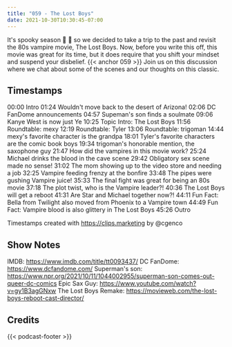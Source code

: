 ```yaml
---
title: "059 - The Lost Boys"
date: 2021-10-30T10:30:45-07:00
---
```

It's spooky season 👻 🎃 so we decided to take a trip to the past and revisit the 80s vampire movie, The Lost Boys. Now, before you write this off, this movie was great for its time, but it does require that you shift your mindset and suspend your disbelief.
{{< anchor 059 >}}
Join us on this discussion where we chat about some of the scenes and our thoughts on this classic.
<!--more-->
## Timestamps
00:00 Intro
01:24 Wouldn't move back to the desert of Arizona!
02:06 DC FanDome announcements
04:57 Supeman's son finds a soulmate
09:06 Kanye West is now just Ye
10:25 Topic Intro: The Lost Boys
11:56 Roundtable: mexy
12:19 Roundtable: Tyler
13:06 Roundtable: trigoman
14:44 mexy's favorite character is the grandpa
18:01 Tyler's favorite characters are the comic book boys
19:34 trigoman's honorable mention, the saxophone guy
21:47 How did the vampires in this movie work?
25:24 Michael drinks the blood in the cave scene
29:42 Obligatory sex scene made no sense!
31:02 The mom showing up to the video store and needing a job
32:25 Vampire feeding frenzy at the bonfire
33:48 The pipes were gushing Vampire juice!
35:33 The final fight was great for being an 80s movie
37:18 The plot twist, who is the Vampire leader?!
40:36 The Lost Boys will get a reboot
41:31 Are Star and Michael together now?!
44:11 Fun Fact: Bella from Twilight also moved from Phoenix to a Vampire town
44:49 Fun Fact: Vampire blood is also glittery in The Lost Boys
45:26 Outro

Timestamps created with https://clips.marketing by @cgenco

## Show Notes
IMDB: https://www.imdb.com/title/tt0093437/
DC FanDome: https://www.dcfandome.com/
Superman's son: https://www.npr.org/2021/10/11/1044002955/superman-son-comes-out-queer-dc-comics
Epic Sax Guy: https://www.youtube.com/watch?v=gy1B3agGNxw
The Lost Boys Remake: https://movieweb.com/the-lost-boys-reboot-cast-director/

## Credits
{{< podcast-footer >}}
